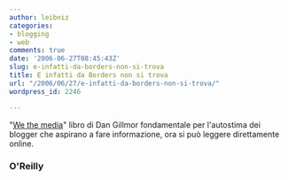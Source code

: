 ```yaml
---
author: leibniz
categories:
- blogging
- web
comments: true
date: '2006-06-27T08:45:43Z'
slug: e-infatti-da-borders-non-si-trova
title: E infatti da Borders non si trova
url: "/2006/06/27/e-infatti-da-borders-non-si-trova/"
wordpress_id: 2246

---
```

"[We the media](https://www.oreilly.com/catalog/wemedia/book/index.csp)" libro di Dan Gillmor fondamentale per l'autostima dei blogger che aspirano a fare informazione, ora si può leggere direttamente online.

### O'Reilly
